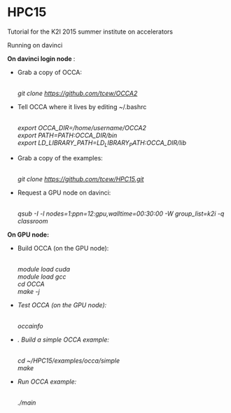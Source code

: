 # HPC15
Tutorial for the K2I 2015 summer institute on accelerators

Running on davinci

<b> On davinci login node </b>:
 
<ul>
<li> Grab a copy of OCCA:

<br><i> git clone https://github.com/tcew/OCCA2 </i>
</li>
<li> Tell OCCA where it lives by editing ~/.bashrc

<br><i>export OCCA_DIR=/home/username/OCCA2</i>
<br><i>export PATH=$PATH:$OCCA_DIR/bin</i>
<br><i>export LD_LIBRARY_PATH=$LD_LIBRARY_PATH:$OCCA_DIR/lib</i>
</li>

<li> Grab a copy of the examples:

<br><i>git clone https://github.com/tcew/HPC15.git</i>
</li>

<li> Request a GPU node on davinci:

<br><i>qsub -I -l nodes=1:ppn=12:gpu,walltime=00:30:00 -W group_list=k2i -q classroom</i>
</ul>

<b>On GPU node:</b>

<ul>
<li> Build OCCA (on the GPU node): 

<br><i>module load cuda</it>
<br><i>module load gcc</i>
<br><i>cd OCCA</i>
<br><i>make -j</i>

</li>

<li> Test OCCA (on the GPU node):

<br><i>occainfo</i>
 
 </li>

<li>. Build a simple OCCA example:

<br><i>cd ~/HPC15/examples/occa/simple</i>
<br><i>make </i>
</li>

<li> Run OCCA example:

<br><i>./main</i>
</li>
</ul>
